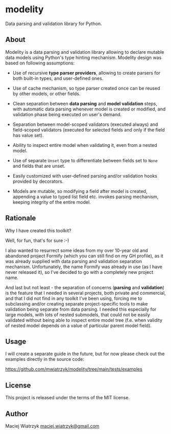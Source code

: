 # modelity

Data parsing and validation library for Python.

## About

Modelity is a data parsing and validation library allowing to declare mutable
data models using Python's type hinting mechanism. Modelity design was based on
following assumptions:

* Use of recursive **type parser providers**, allowing to create parsers for
  both built-in types, and user-defined ones.

* Use of cache mechanism, so type parser created once can be reused by other
  models, or other fields.

* Clean separation between **data parsing** and **model validation** steps,
  with automatic data parsing whenever model is created or modified, and
  validation phase being executed on user's demand.

* Separation between model-scoped validators (executed always) and field-scoped
  validators (executed for selected fields and only if the field has value
  set).

* Ability to inspect entire model when validating it, even from a nested model.

* Use of separate ``Unset`` type to differentiate between fields set to
  ``None`` and fields that are unset.

* Easily customized with user-defined parsing and/or validation hooks provided
  by decorators.

* Models are mutable, so modifying a field after model is created, appending a
  value to typed list field etc. invokes parsing mechanism, keeping integrity
  of the entire model.

## Rationale

Why I have created this toolkit?

Well, for fun, that's for sure :-)

I also wanted to resurrect some ideas from my over 10-year old and abandoned
project Formify (which you can still find on my GH profile), as it was already
supplied with data parsing and validation separation mechanism. Unfortunately,
the name Formify was already in use (as I have never released it), so I've
decided to go with a completely new project name.

And last but not least - the separation of concerns (**parsing** and
**validation**) is the feature that I needed in several projects, both private
and commercial, and that I did not find in any toolkit I've been using, forcing
me to subclassing and/or creating separate project-specific tools to make
validation being separate from data parsing. I needed this especially for large
models, with lots of nested submodels, that could not be easily validated
without being able to inspect entire model tree (f.e. when validity of nested
model depends on a value of particular parent model field).

## Usage

I will create a separate guide in the future, but for now please check out the
examples directly in the source code:

https://github.com/mwiatrzyk/modelity/tree/main/tests/examples

## License

This project is released under the terms of the MIT license.

## Author

Maciej Wiatrzyk <maciej.wiatrzyk@gmail.com>
